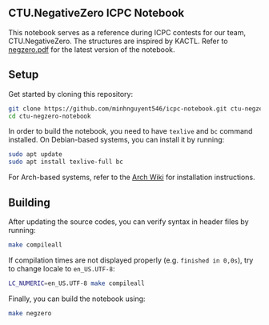 ## CTU.NegativeZero ICPC Notebook

This notebook serves as a reference during ICPC contests for our team, CTU.NegativeZero. The structures are inspired by KACTL. Refer to [negzero.pdf](./negzero.pdf) for the latest version of the notebook.

## Setup

Get started by cloning this repository:
```bash
git clone https://github.com/minhnguyent546/icpc-notebook.git ctu-negzero-notebook
cd ctu-negzero-notebook
```

In order to build the notebook, you need to have `texlive` and `bc` command installed. On Debian-based systems, you can install it by running:
```bash
sudo apt update
sudo apt install texlive-full bc
```

For Arch-based systems, refer to the [Arch Wiki](https://wiki.archlinux.org/title/TeX_Live) for installation instructions.

## Building

After updating the source codes, you can verify syntax in header files by running:
```bash
make compileall
```

If compilation times are not displayed properly (e.g. `finished in 0,0s`), try to change locale to `en_US.UTF-8`:
```bash
LC_NUMERIC=en_US.UTF-8 make compileall
```

Finally, you can build the notebook using:
```bash
make negzero
```
